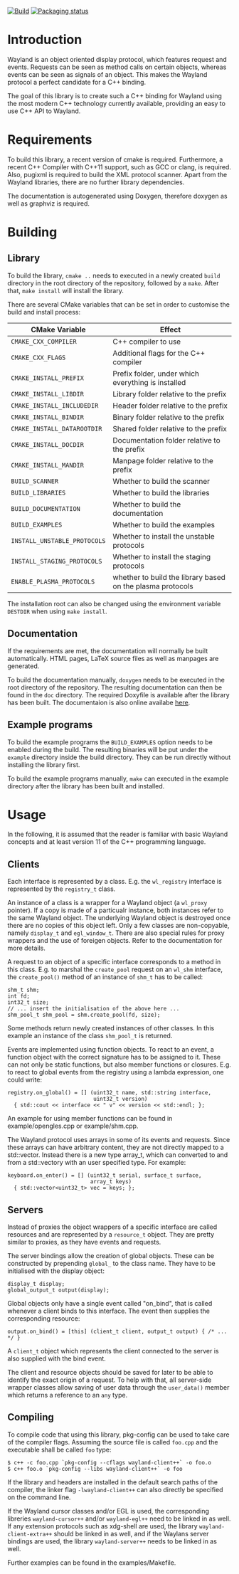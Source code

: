 [![Build](https://github.com/NilsBrause/waylandpp/actions/workflows/build.yml/badge.svg?branch=master&event=push)](https://github.com/NilsBrause/waylandpp/actions/workflows/build.yml) [![Packaging status](https://repology.org/badge/tiny-repos/waylandpp.svg)](https://repology.org/project/waylandpp/versions)

# Introduction

Wayland is an object oriented display protocol, which features request
and events. Requests can be seen as method calls on certain objects,
whereas events can be seen as signals of an object. This makes the
Wayland protocol a perfect candidate for a C++ binding.

The goal of this library is to create such a C++ binding for Wayland
using the most modern C++ technology currently available, providing
an easy to use C++ API to Wayland.

# Requirements

To build this library, a recent version of cmake is required. Furthermore,
a recent C++ Compiler with C++11 support, such as GCC or clang, is required.
Also, pugixml is required to build the XML protocol scanner. Apart from the
Wayland libraries, there are no further library dependencies.

The documentation is autogenerated using Doxygen, therefore doxygen as
well as graphviz is required.

# Building

## Library

To build the library, `cmake ..` needs to executed in a newly created
`build` directory in the root directory of the repository, followed
by a `make`. After that, `make install` will install the library.

There are several CMake variables that can be set in order to
customise the build and install process:

CMake Variable               | Effect
---------------------------- | ------
`CMAKE_CXX_COMPILER`         | C++ compiler to use
`CMAKE_CXX_FLAGS`            | Additional flags for the C++ compiler
`CMAKE_INSTALL_PREFIX`       | Prefix folder, under which everything is installed
`CMAKE_INSTALL_LIBDIR`       | Library folder relative to the prefix
`CMAKE_INSTALL_INCLUDEDIR`   | Header folder relative to the prefix
`CMAKE_INSTALL_BINDIR`       | Binary folder relative to the prefix
`CMAKE_INSTALL_DATAROOTDIR`  | Shared folder relative to the prefix
`CMAKE_INSTALL_DOCDIR`       | Documentation folder relative to the prefix
`CMAKE_INSTALL_MANDIR`       | Manpage folder relative to the prefix
`BUILD_SCANNER`              | Whether to build the scanner
`BUILD_LIBRARIES`            | Whether to build the libraries
`BUILD_DOCUMENTATION`        | Whether to build the documentation
`BUILD_EXAMPLES`             | Whether to build the examples
`INSTALL_UNSTABLE_PROTOCOLS` | Whether to install the unstable protocols
`INSTALL_STAGING_PROTOCOLS`  | Whether to install the staging protocols
`ENABLE_PLASMA_PROTOCOLS`    | whether to build the library based on the plasma protocols

The installation root can also be changed using the environment variable
`DESTDIR` when using `make install`.

## Documentation

If the requirements are met, the documentation will normally be built
automatically. HTML pages, LaTeX source files as well as manpages are generated.

To build the documentation manually, `doxygen` needs to be executed
in the root directory of the repository. The resulting documentation
can then be found in the `doc` directory. The required Doxyfile is
available after the library has been built. The documentaion is also
online availabe [here](https://nilsbrause.github.io/waylandpp_docs/).

## Example programs

To build the example programs the `BUILD_EXAMPLES` option needs to be enabled
during the build. The resulting binaries will be put under the `example`
directory inside the build directory. They can be run directly without
installing the library first.

To build the example programs manually, `make` can executed in
the example directory after the library has been built and installed.

# Usage

In the following, it is assumed that the reader is familiar with
basic Wayland concepts and at least version 11 of the C++
programming language.

## Clients

Each interface is represented by a class. E.g. the `wl_registry`
interface is represented by the `registry_t` class.

An instance of a class is a wrapper for a Wayland object (a `wl_proxy`
pointer). If a copy is made of a particualr instance, both instances
refer to the same Wayland object. The underlying Wayland object is
destroyed once there are no copies of this object left. Only a few
classes are non-copyable, namely `display_t` and `egl_window_t`.
There are also special rules for proxy wrappers and the use of
foreigen objects. Refer to the documentation for more details.

A request to an object of a specific interface corresponds to a method
in this class. E.g. to marshal the `create_pool` request on an
`wl_shm` interface, the `create_pool()` method of an instance of
`shm_t` has to be called:

    shm_t shm;
    int fd;
    int32_t size;
    // ... insert the initialisation of the above here ...
    shm_pool_t shm_pool = shm.create_pool(fd, size);

Some methods return newly created instances of other classes. In this
example an instance of the class `shm_pool_t` is returned.

Events are implemented using function objects. To react to an event, a
function object with the correct signature has to be assigned to
it. These can not only be static functions, but also member functions
or closures. E.g. to react to global events from the registry using a
lambda expression, one could write:

    registry.on_global() = [] (uint32_t name, std::string interface,
                               uint32_t version)
      { std::cout << interface << " v" << version << std::endl; };

An example for using member functions can be found in
example/opengles.cpp or example/shm.cpp.

The Wayland protocol uses arrays in some of its events and requests.
Since these arrays can have arbitrary content, they are not directly
mapped to a std::vector. Instead there is a new type array_t, which
can converted to and from a std::vectory with an user specified type.
For example:

    keyboard.on_enter() = [] (uint32_t serial, surface_t surface,
                              array_t keys)
      { std::vector<uint32_t> vec = keys; };

## Servers

Instead of proxies the object wrappers of a specific interface are
called resources and are represented by a `resource_t` object. They
are pretty similar to proxies, as they have events and requests.

The server bindings allow the creation of global objects. These can
be constructed by prepending `global_` to the class name. They have
to be initialised with the display object:

    display_t display;
    global_output_t output(display);

Global objects only have a single event called "on_bind", that is
called whenever a client binds to this interface. The event then
supplies the corresponding resource:

    output.on_bind() = [this] (client_t client, output_t output) { /* ... */ }

A `client_t` object which represents the client connected to the
server is also supplied with the bind event.

The client and resource objects should be saved for later to be able
to identify the exact origin of a request. To help with that, all
server-side wrapper classes allow saving of user data through the
`user_data()` member which returns a reference to an `any` type.

## Compiling

To compile code that using this library, pkg-config can be used to
take care of the compiler flags. Assuming the source file is called
`foo.cpp` and the executable shall be called `foo` type:

    $ c++ -c foo.cpp `pkg-config --cflags wayland-client++` -o foo.o
    $ c++ foo.o `pkg-config --libs wayland-client++` -o foo

If the library and headers are installed in the default search paths
of the compiler, the linker flag `-lwayland-client++` can also
directly be specified on the command line.

If the Wayland cursor classes and/or EGL is used, the corresponding
libreries `wayland-cursor++` and/or `wayland-egl++` need to be linked
in as well. If any extension protocols such as xdg-shell are used,
the library `wayland-client-extra++` should be linked in as well,
and if the Waylans server bindings are used, the library
`wayland-server++` needs to be linked in as well.

Further examples can be found in the examples/Makefile.
